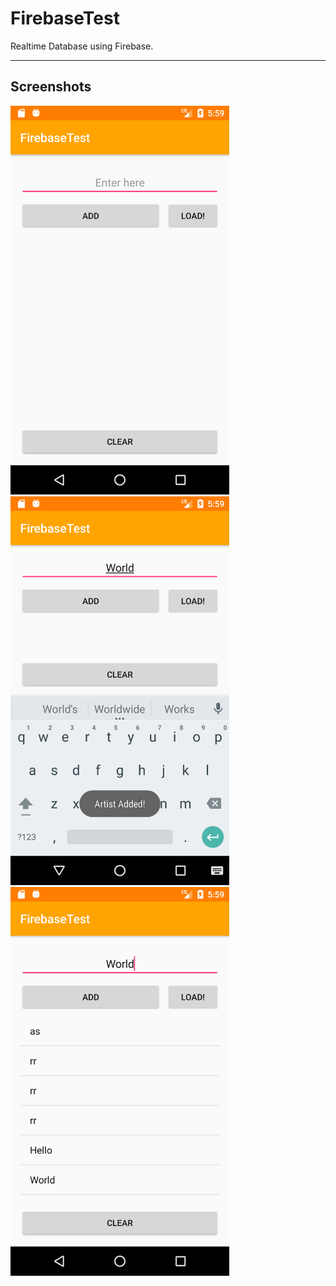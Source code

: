 # FirebaseTest

Realtime Database using Firebase.


---

## Screenshots


<img src="Screenshots/Screenshot_1515261546.png" width=350 />

<img src="Screenshots/Screenshot_1515261582.png" width=350 />

<img src="Screenshots/Screenshot_1515261597.png" width=350 />
